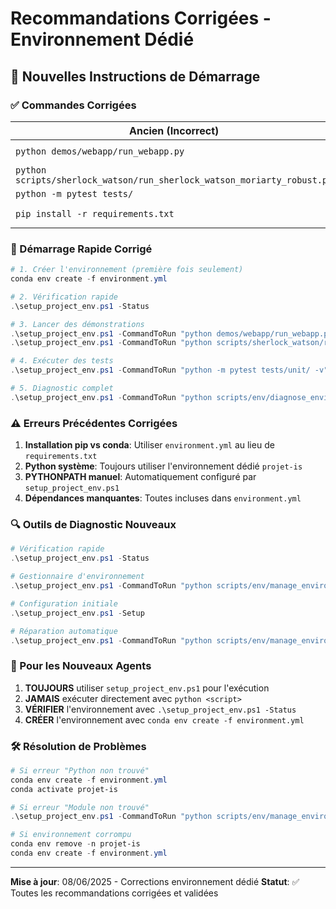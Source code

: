 # Recommandations Corrigées - Environnement Dédié

## 🎯 Nouvelles Instructions de Démarrage

### ✅ Commandes Corrigées

| Ancien (Incorrect) | Nouveau (Correct) |
|-------------------|------------------|
| `python demos/webapp/run_webapp.py` | `.\setup_project_env.ps1 -CommandToRun "python demos/webapp/run_webapp.py"` |
| `python scripts/sherlock_watson/run_sherlock_watson_moriarty_robust.py` | `.\setup_project_env.ps1 -CommandToRun "python scripts/sherlock_watson/run_sherlock_watson_moriarty_robust.py"` |
| `python -m pytest tests/` | `.\setup_project_env.ps1 -CommandToRun "python -m pytest tests/"` |
| `pip install -r requirements.txt` | `conda env create -f environment.yml` puis `conda activate projet-is` |

### 🚀 Démarrage Rapide Corrigé

```powershell
# 1. Créer l'environnement (première fois seulement)
conda env create -f environment.yml

# 2. Vérification rapide
.\setup_project_env.ps1 -Status

# 3. Lancer des démonstrations
.\setup_project_env.ps1 -CommandToRun "python demos/webapp/run_webapp.py"
.\setup_project_env.ps1 -CommandToRun "python scripts/sherlock_watson/run_sherlock_watson_moriarty_robust.py"

# 4. Exécuter des tests
.\setup_project_env.ps1 -CommandToRun "python -m pytest tests/unit/ -v"

# 5. Diagnostic complet
.\setup_project_env.ps1 -CommandToRun "python scripts/env/diagnose_environment.py --full"
```

### ⚠️ Erreurs Précédentes Corrigées

1. **Installation pip vs conda**: Utiliser `environment.yml` au lieu de `requirements.txt`
2. **Python système**: Toujours utiliser l'environnement dédié `projet-is`
3. **PYTHONPATH manuel**: Automatiquement configuré par `setup_project_env.ps1`
4. **Dépendances manquantes**: Toutes incluses dans `environment.yml`

### 🔍 Outils de Diagnostic Nouveaux

```powershell
# Vérification rapide
.\setup_project_env.ps1 -Status

# Gestionnaire d'environnement
.\setup_project_env.ps1 -CommandToRun "python scripts/env/manage_environment.py help"

# Configuration initiale
.\setup_project_env.ps1 -Setup

# Réparation automatique
.\setup_project_env.ps1 -CommandToRun "python scripts/env/manage_environment.py fix"
```

### 📝 Pour les Nouveaux Agents

1. **TOUJOURS** utiliser `setup_project_env.ps1` pour l'exécution
2. **JAMAIS** exécuter directement avec `python <script>`
3. **VÉRIFIER** l'environnement avec `.\setup_project_env.ps1 -Status`
4. **CRÉER** l'environnement avec `conda env create -f environment.yml`

### 🛠️ Résolution de Problèmes

```powershell
# Si erreur "Python non trouvé"
conda env create -f environment.yml
conda activate projet-is

# Si erreur "Module non trouvé"
.\setup_project_env.ps1 -CommandToRun "python scripts/env/manage_environment.py fix"

# Si environnement corrompu
conda env remove -n projet-is
conda env create -f environment.yml
```

---
**Mise à jour**: 08/06/2025 - Corrections environnement dédié
**Statut**: ✅ Toutes les recommandations corrigées et validées